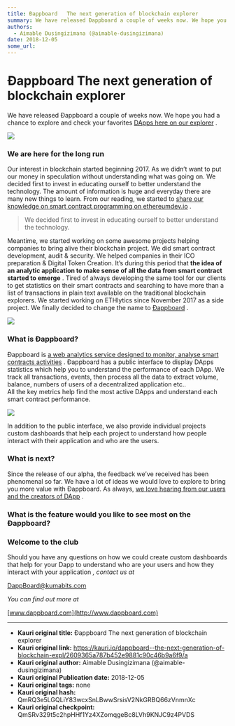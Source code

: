 ```yaml
---
title: Ðappboard   The next generation of blockchain explorer
summary: We have released Ðappboard a couple of weeks now. We hope you had a chance to explore and check your favorites DApps here on our explorer . We are here for the long run Our interest in blockchain started beginning 2017. As we didn’t want to put our money in speculation without understanding what was going on. We decided first to invest in educating ourself to better understand the technology. The amount of information is huge and everyday there are many new things to learn. From our reading, we
authors:
  - Aimable Dusingizimana (@aimable-dusingizimana)
date: 2018-12-05
some_url: 
---
```


# Ðappboard   The next generation of blockchain explorer


We have released Ðappboard a couple of weeks now. We hope you had a chance to explore and check your favorites 
[DApps here on our explorer](http://dappboard.com/app)
 .

![](https://ipfs.infura.io/ipfs/QmU3Gvsy9bNUdQDmyjypq5doJTYrAGq8DsG19EnqmtaXbb)


### We are here for the long run
Our interest in blockchain started beginning 2017. As we didn’t want to put our money in speculation without understanding what was going on. We decided first to invest in educating ourself to better understand the technology. The amount of information is huge and everyday there are many new things to learn. From our reading, we started to 
[share our knowledge on smart contract programming on ethereumdev.io](http://ethereumdev.io)
 .
> We decided first to invest in educating ourself to better understand the technology.

Meantime, we started working on some awesome projects helping companies to bring alive their blockchain project. We did smart contract development, audit & security. We helped companies in their ICO preparation & Digital Token Creation. It’s during this period that 
**the idea of an analytic application to make sense of all the data from smart contract started to emerge**
 .
Tired of always developing the same tool for our clients to get statistics on their smart contracts and searching to have more than a list of transactions in plain text available on the traditional blockchain explorers.
We started working on ETHlytics since November 2017 as a side project. We finally decided to change the name to 
[Ðappboard](http://dappboard.com)
 .

![](https://ipfs.infura.io/ipfs/QmXEfp5ng9YKDG2KcjfPsYkprk3QiW5wieHbXDY9aAAqoL)


### What is Ðappboard?
Ðappboard is 
[a web analytics service designed to monitor, analyse smart contracts activities](http://dappboard.com)
 . Ðappboard has a public interface to display DApps statistics which help you to understand the performance of each DApp. We track all transactions, events, then process all the data to extract volume, balance, numbers of users of a decentralized application etc..  
 All the key metrics help find the most active DApps and understand each smart contract performance.

![](https://ipfs.infura.io/ipfs/QmWDkmBrtjKTbGHadjtmksnSPkLgtfYbp33L8tY6pDawda)

In addition to the public interface, we also provide individual projects custom dashboards that help each project to understand how people interact with their application and who are the users.

### What is next?
Since the release of our alpha, the feedback we’ve received has been phenomenal so far. We have a lot of ideas we would love to explore to bring you more value with Ðappboard. As always, 
[we love hearing from our users and the creators of DApp](http://dappboard.com/contact)
 .

### What is the feature would you like to see most on the Ðappboard?

### Welcome to the club
Should you have any questions on how we could create custom dashboards that help for your Dapp to understand who are your users and how they interact with your application 
_, contact us at_
  
[DappBoard@kumabits.com](mailto:Dappboard@kumabits.com)
 
 
_You can find out more at_
  
[www.dappboard.com](http://www.dappboard.com)
 



---

- **Kauri original title:** Ðappboard   The next generation of blockchain explorer
- **Kauri original link:** https://kauri.io/dappboard--the-next-generation-of-blockchain-expl/2609365a787b452e9881c90c46b9a6f9/a
- **Kauri original author:** Aimable Dusingizimana (@aimable-dusingizimana)
- **Kauri original Publication date:** 2018-12-05
- **Kauri original tags:** none
- **Kauri original hash:** QmRQ3e5LGQLiY83wcxSnLBwwSrsisV2NkGRBQ66zVnmnXc
- **Kauri original checkpoint:** QmSRv329t5c2hpHHf1Yz4XZomqgeBc8LVh9KNJC9z4PVDS



